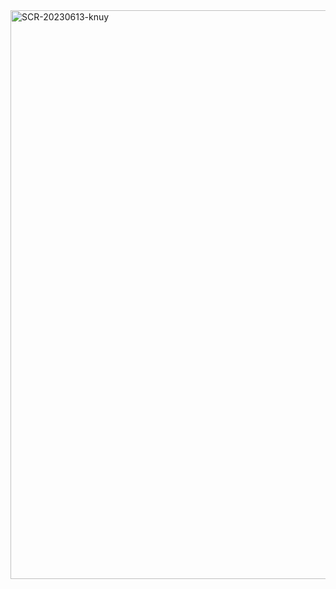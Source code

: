<img width="910" alt="SCR-20230613-knuy" src="https://github.com/sueszli/mastermind/assets/61852663/63da1c42-296a-4e01-9631-0cdfbda70cad">

